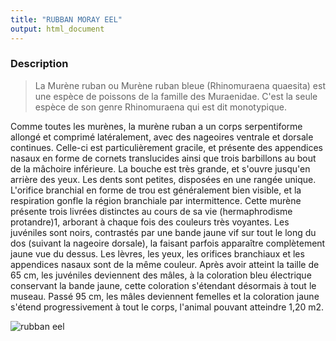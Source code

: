```yaml
---
title: "RUBBAN MORAY EEL"
output: html_document
---
```


### Description

> La Murène ruban ou Murène ruban bleue (Rhinomuraena quaesita) est une espèce de poissons de la famille des Muraenidae. C'est la seule espèce de son genre Rhinomuraena qui est dit monotypique.

Comme toutes les murènes, la murène ruban a un corps serpentiforme allongé et comprimé latéralement, avec des nageoires ventrale et dorsale continues. Celle-ci est particulièrement gracile, et présente des appendices nasaux en forme de cornets translucides ainsi que trois barbillons au bout de la mâchoire inférieure. La bouche est très grande, et s'ouvre jusqu'en arrière des yeux. Les dents sont petites, disposées en une rangée unique. L'orifice branchial en forme de trou est généralement bien visible, et la respiration gonfle la région branchiale par intermittence. Cette murène présente trois livrées distinctes au cours de sa vie (hermaphrodisme protandre)1, arborant à chaque fois des couleurs très voyantes. Les juvéniles sont noirs, contrastés par une bande jaune vif sur tout le long du dos (suivant la nageoire dorsale), la faisant parfois apparaître complètement jaune vue du dessus. Les lèvres, les yeux, les orifices branchiaux et les appendices nasaux sont de la même couleur. Après avoir atteint la taille de 65 cm, les juvéniles deviennent des mâles, à la coloration bleu électrique conservant la bande jaune, cette coloration s'étendant désormais à tout le museau. Passé 95 cm, les mâles deviennent femelles et la coloration jaune s'étend progressivement à tout le corps, l'animal pouvant atteindre 1,20 m2.


![rubban eel](https://64.media.tumblr.com/cf0b14be57c513d472b3095b1ed713ab/5f86c2c2dfe5c856-3e/s2048x3072/78899e4e430f1eecb35cf024fd604b04dd0f360d.pnj)
